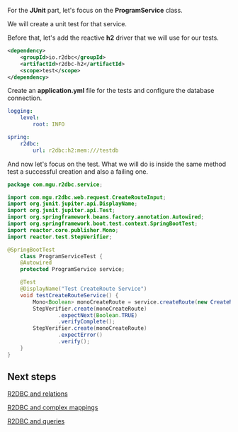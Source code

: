 For the **JUnit** part, let's focus on the **ProgramService** class.

We will create a unit test for that service.

Before that, let's add the reactive **h2** driver that we will use for our tests.

```xml
<dependency>
    <groupId>io.r2dbc</groupId>
    <artifactId>r2dbc-h2</artifactId>
    <scope>test</scope>
</dependency>
```

Create an **application.yml** file for the tests and configure the database connection.

```yaml
logging:
    level:
        root: INFO

spring:
    r2dbc:
        url: r2dbc:h2:mem:///testdb
```

And now let's focus on the test. What we will do is inside the same method test a successful creation and also a failing one.

```java
package com.mgu.r2dbc.service;

import com.mgu.r2dbc.web.request.CreateRouteInput;
import org.junit.jupiter.api.DisplayName;
import org.junit.jupiter.api.Test;
import org.springframework.beans.factory.annotation.Autowired;
import org.springframework.boot.test.context.SpringBootTest;
import reactor.core.publisher.Mono;
import reactor.test.StepVerifier;

@SpringBootTest
    class ProgramServiceTest {
    @Autowired
    protected ProgramService service;

    @Test
    @DisplayName("Test CreateRoute Service")
    void testCreateRouteService() {
        Mono<Boolean> monoCreateRoute = service.createRoute(new CreateRouteInput("AF001", "CDG", "NCE"));
        StepVerifier.create(monoCreateRoute)
                .expectNext(Boolean.TRUE)
                .verifyComplete();
        StepVerifier.create(monoCreateRoute)
                .expectError()
                .verify();
    }
}
```

## Next steps

[R2DBC and relations](04-r2dbc-relations.md)

[R2DBC and complex mappings](05-r2dbc-complex-mappings.md)

[R2DBC and queries](06-r2dbc-queries.md)
